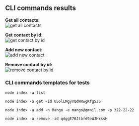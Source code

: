 ## CLI commands results

**Get all contacts:**  
![get all contacts](https://monosnap.com/image/WHbL2y6OGfwl9oDYpCjfJaGJwIzFQO)

**Get contact by id:**  
![get contact by id](https://monosnap.com/image/yF2N4Roe2kzl272ABJx9KFfRR4KdcA)

**Add new contact:**  
![add new contact](https://monosnap.com/image/1222ou8vA93M1zrgY76SlYoGEIz46l)

**Remove contact by id:**  
![remove contact by id](https://monosnap.com/image/8FtOTXa1MY90mZJOqwZk5mcdEcDNqM)

### CLI commands templates for tests

```
node index -a list
```

```
node index -a get -id 05olLMgyVQdWRwgKfg5J6
```

```
node index -a add -n Mango -e mango@gmail.com -p 322-22-22
```

```
node index -a remove -id qdggE76Jtbfd9eWJHrssH
```
